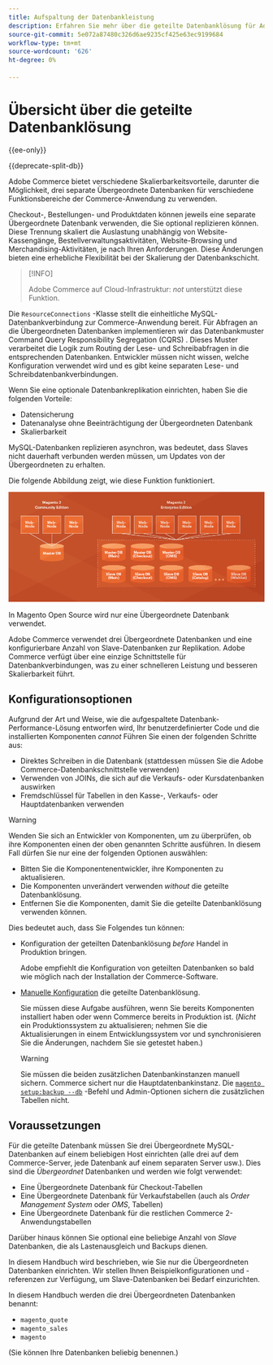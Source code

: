 ```yaml
---
title: Aufspaltung der Datenbankleistung
description: Erfahren Sie mehr über die geteilte Datenbanklösung für Adobe Commerce und Magento Open Source.
source-git-commit: 5e072a87480c326d6ae9235cf425e63ec9199684
workflow-type: tm+mt
source-wordcount: '626'
ht-degree: 0%

---
```



# Übersicht über die geteilte Datenbanklösung

{{ee-only}}

{{deprecate-split-db}}

Adobe Commerce bietet verschiedene Skalierbarkeitsvorteile, darunter die Möglichkeit, drei separate Übergeordnete Datenbanken für verschiedene Funktionsbereiche der Commerce-Anwendung zu verwenden.

Checkout-, Bestellungen- und Produktdaten können jeweils eine separate Übergeordnete Datenbank verwenden, die Sie optional replizieren können. Diese Trennung skaliert die Auslastung unabhängig von Website-Kassengänge, Bestellverwaltungsaktivitäten, Website-Browsing und Merchandising-Aktivitäten, je nach Ihren Anforderungen. Diese Änderungen bieten eine erhebliche Flexibilität bei der Skalierung der Datenbankschicht.

>[!INFO]
>
>Adobe Commerce auf Cloud-Infrastruktur: _not_ unterstützt diese Funktion.

Die `ResourceConnections` -Klasse stellt die einheitliche MySQL-Datenbankverbindung zur Commerce-Anwendung bereit. Für Abfragen an die Übergeordneten Datenbanken implementieren wir das Datenbankmuster Command Query Responsibility Segregation (CQRS) . Dieses Muster verarbeitet die Logik zum Routing der Lese- und Schreibabfragen in die entsprechenden Datenbanken. Entwickler müssen nicht wissen, welche Konfiguration verwendet wird und es gibt keine separaten Lese- und Schreibdatenbankverbindungen.

Wenn Sie eine optionale Datenbankreplikation einrichten, haben Sie die folgenden Vorteile:

- Datensicherung
- Datenanalyse ohne Beeinträchtigung der Übergeordneten Datenbank
- Skalierbarkeit

MySQL-Datenbanken replizieren asynchron, was bedeutet, dass Slaves nicht dauerhaft verbunden werden müssen, um Updates von der Übergeordneten zu erhalten.

Die folgende Abbildung zeigt, wie diese Funktion funktioniert.

![Adobe Commerce verwendet verschiedene Datenbanken zum Speichern von Tabellen](../../assets/configuration/split-db-diagram-ee.png)

In Magento Open Source wird nur eine Übergeordnete Datenbank verwendet.

Adobe Commerce verwendet drei Übergeordnete Datenbanken und eine konfigurierbare Anzahl von Slave-Datenbanken zur Replikation. Adobe Commerce verfügt über eine einzige Schnittstelle für Datenbankverbindungen, was zu einer schnelleren Leistung und besseren Skalierbarkeit führt.

## Konfigurationsoptionen

Aufgrund der Art und Weise, wie die aufgespaltete Datenbank-Performance-Lösung entworfen wird, Ihr benutzerdefinierter Code und die installierten Komponenten _cannot_ Führen Sie einen der folgenden Schritte aus:

- Direktes Schreiben in die Datenbank (stattdessen müssen Sie die Adobe Commerce-Datenbankschnittstelle verwenden)
- Verwenden von JOINs, die sich auf die Verkaufs- oder Kursdatenbanken auswirken
- Fremdschlüssel für Tabellen in den Kasse-, Verkaufs- oder Hauptdatenbanken verwenden

>[!WARNING]
>
>Wenden Sie sich an Entwickler von Komponenten, um zu überprüfen, ob ihre Komponenten einen der oben genannten Schritte ausführen. In diesem Fall dürfen Sie nur eine der folgenden Optionen auswählen:
>
>- Bitten Sie die Komponentenentwickler, ihre Komponenten zu aktualisieren.
>- Die Komponenten unverändert verwenden _without_ die geteilte Datenbanklösung.
>- Entfernen Sie die Komponenten, damit Sie die geteilte Datenbanklösung verwenden können.


Dies bedeutet auch, dass Sie Folgendes tun können:

- Konfiguration der geteilten Datenbanklösung _before_ Handel in Produktion bringen.

   Adobe empfiehlt die Konfiguration von geteilten Datenbanken so bald wie möglich nach der Installation der Commerce-Software.

- [Manuelle Konfiguration](multi-master-manual.md) die geteilte Datenbanklösung.

   Sie müssen diese Aufgabe ausführen, wenn Sie bereits Komponenten installiert haben oder wenn Commerce bereits in Produktion ist. (_Nicht_ ein Produktionssystem zu aktualisieren; nehmen Sie die Aktualisierungen in einem Entwicklungssystem vor und synchronisieren Sie die Änderungen, nachdem Sie sie getestet haben.)

   >[!WARNING]
   >
   >Sie müssen die beiden zusätzlichen Datenbankinstanzen manuell sichern. Commerce sichert nur die Hauptdatenbankinstanz. Die [`magento setup:backup --db`](../../installation/tutorials/backup.md) -Befehl und Admin-Optionen sichern die zusätzlichen Tabellen nicht.

## Voraussetzungen

Für die geteilte Datenbank müssen Sie drei Übergeordnete MySQL-Datenbanken auf einem beliebigen Host einrichten (alle drei auf dem Commerce-Server, jede Datenbank auf einem separaten Server usw.). Dies sind die _Übergeordnet_ Datenbanken und werden wie folgt verwendet:

- Eine Übergeordnete Datenbank für Checkout-Tabellen
- Eine Übergeordnete Datenbank für Verkaufstabellen (auch als _Order Management System_ oder _OMS_, Tabellen)
- Eine Übergeordnete Datenbank für die restlichen Commerce 2-Anwendungstabellen

Darüber hinaus können Sie optional eine beliebige Anzahl von _Slave_ Datenbanken, die als Lastenausgleich und Backups dienen.

In diesem Handbuch wird beschrieben, wie Sie nur die Übergeordneten Datenbanken einrichten. Wir stellen Ihnen Beispielkonfigurationen und -referenzen zur Verfügung, um Slave-Datenbanken bei Bedarf einzurichten.

In diesem Handbuch werden die drei Übergeordneten Datenbanken benannt:

- `magento_quote`
- `magento_sales`
- `magento`

(Sie können Ihre Datenbanken beliebig benennen.)
